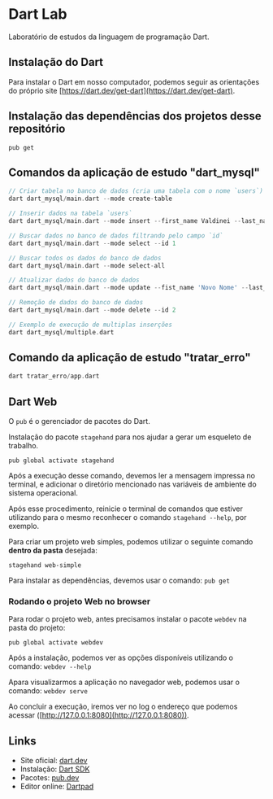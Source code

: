 # Dart Lab

Laboratório de estudos da linguagem de programação Dart.

## Instalação do Dart

Para instalar o Dart em nosso computador, podemos seguir as orientações do próprio site [https://dart.dev/get-dart](https://dart.dev/get-dart).

## Instalação das dependências dos projetos desse repositório

```
pub get
```

## Comandos da aplicação de estudo "dart_mysql"

```dart
// Criar tabela no banco de dados (cria uma tabela com o nome `users`)
dart dart_mysql/main.dart --mode create-table

// Inserir dados na tabela `users`
dart dart_mysql/main.dart --mode insert --first_name Valdinei --last_name Reis

// Buscar dados no banco de dados filtrando pelo campo `id`
dart dart_mysql/main.dart --mode select --id 1

// Buscar todos os dados do banco de dados
dart dart_mysql/main.dart --mode select-all

// Atualizar dados do banco de dados
dart dart_mysql/main.dart --mode update --fist_name 'Novo Nome' --last_name 'XXX' --id 1

// Remoção de dados do banco de dados
dart dart_mysql/main.dart --mode delete --id 2

// Exemplo de execução de multiplas inserções
dart dart_mysql/multiple.dart
```

## Comando da aplicação de estudo "tratar_erro"

```dart
dart tratar_erro/app.dart 
```

## Dart Web

O `pub` é o gerenciador de pacotes do Dart.

Instalação do pacote `stagehand` para nos ajudar a gerar um esqueleto de trabalho.

`pub global activate stagehand`

Após a execução desse comando, devemos ler a mensagem impressa no terminal, e adicionar o diretório mencionado nas variáveis de ambiente do sistema operacional.

Após esse procedimento, reinicie o terminal de comandos que estiver utilizando para o mesmo reconhecer o comando `stagehand --help`, por exemplo.

Para criar um projeto web simples, podemos utilizar o seguinte comando **dentro da pasta** desejada:

`stagehand web-simple`

Para instalar as dependências, devemos usar o comando: `pub get`

### Rodando o projeto Web no browser

Para rodar o projeto web, antes precisamos instalar o pacote `webdev` na pasta do projeto:

`pub global activate webdev`

Após a instalação, podemos ver as opções disponíveis utilizando o comando: `webdev --help`

Apara visualizarmos a aplicação no navegador web, podemos usar o comando: `webdev serve` 

Ao concluir a execução, iremos ver no log o endereço que podemos acessar ([http://127.0.0.1:8080](http://127.0.0.1:8080)).

## Links

-   Site oficial: [dart.dev](https://dart.dev/)
-   Instalação: [Dart SDK](https://dart.dev/get-dart)
-   Pacotes: [pub.dev](https://pub.dev/)
-   Editor online: [Dartpad](https://dartpad.dev/)
